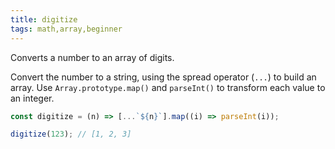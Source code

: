 ```yaml
---
title: digitize
tags: math,array,beginner
---
```


Converts a number to an array of digits.

Convert the number to a string, using the spread operator (`...`) to build an array.
Use `Array.prototype.map()` and `parseInt()` to transform each value to an integer.

```js
const digitize = (n) => [...`${n}`].map((i) => parseInt(i));
```

```js
digitize(123); // [1, 2, 3]
```

